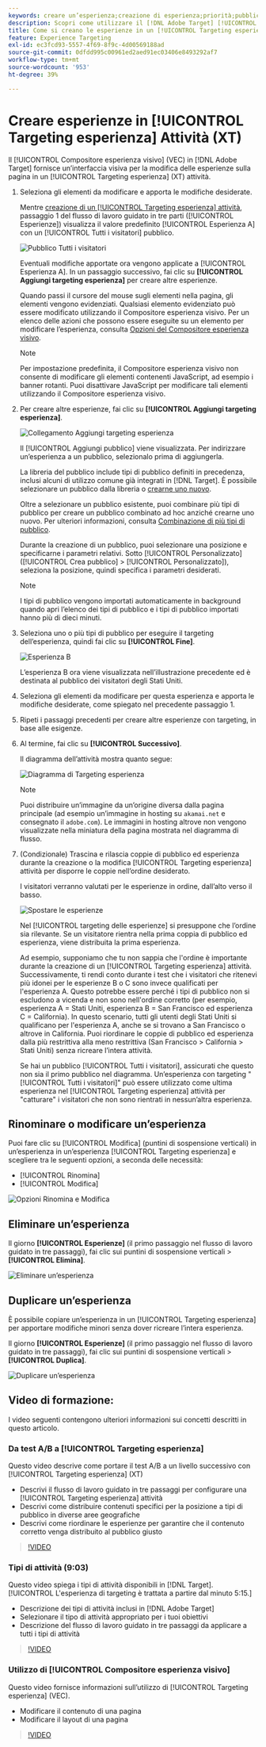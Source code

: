 ```yaml
---
keywords: creare un’esperienza;creazione di esperienza;priorità;pubblico;esperienza;compositore esperienza visivo
description: Scopri come utilizzare il [!DNL Adobe Target] [!UICONTROL Compositore esperienza visivo] (VEC) per creare e modificare le esperienze sulla pagina in un [!UICONTROL Targeting esperienza] (XT) attività.
title: Come si creano le esperienze in un [!UICONTROL Targeting esperienza] Attività?
feature: Experience Targeting
exl-id: ec3fcd93-5557-4f69-8f9c-4d00569188ad
source-git-commit: 0dfdd995c00961ed2aed91ec03406e8493292af7
workflow-type: tm+mt
source-wordcount: '953'
ht-degree: 39%

---
```


# Creare esperienze in [!UICONTROL Targeting esperienza] Attività (XT)

Il [!UICONTROL Compositore esperienza visivo] (VEC) in [!DNL Adobe Target] fornisce un’interfaccia visiva per la modifica delle esperienze sulla pagina in un [!UICONTROL Targeting esperienza] (XT) attività.

1. Seleziona gli elementi da modificare e apporta le modifiche desiderate.

   Mentre [creazione di un [!UICONTROL Targeting esperienza] attività](/help/main/c-activities/t-experience-target/t-xt-create/xt-create.md), passaggio 1 del flusso di lavoro guidato in tre parti ([!UICONTROL Esperienze]) visualizza il valore predefinito [!UICONTROL Esperienza A] con un [!UICONTROL Tutti i visitatori] pubblico.

   ![Pubblico Tutti i visitatori](/help/main/c-activities/t-experience-target/t-xt-create/assets/all-visitors.png)

   Eventuali modifiche apportate ora vengono applicate a [!UICONTROL Esperienza A]. In un passaggio successivo, fai clic su **[!UICONTROL Aggiungi targeting esperienza]** per creare altre esperienze.

   Quando passi il cursore del mouse sugli elementi nella pagina, gli elementi vengono evidenziati. Qualsiasi elemento evidenziato può essere modificato utilizzando il Compositore esperienza visivo. Per un elenco delle azioni che possono essere eseguite su un elemento per modificare l’esperienza, consulta [Opzioni del Compositore esperienza visivo](/help/main/c-experiences/c-visual-experience-composer/viztarget-options.md).

   >[!NOTE]
   >
   >Per impostazione predefinita, il Compositore esperienza visivo non consente di modificare gli elementi contenenti JavaScript, ad esempio i banner rotanti. Puoi disattivare JavaScript per modificare tali elementi utilizzando il Compositore esperienza visivo.

1. Per creare altre esperienze, fai clic su **[!UICONTROL Aggiungi targeting esperienza]**.

   ![Collegamento Aggiungi targeting esperienza](/help/main/c-activities/t-experience-target/t-xt-create/assets/add-experience-targeting.png)

   Il [!UICONTROL Aggiungi pubblico] viene visualizzata. Per indirizzare un’esperienza a un pubblico, selezionalo prima di aggiungerla.

   La libreria del pubblico include tipi di pubblico definiti in precedenza, inclusi alcuni di utilizzo comune già integrati in [!DNL Target]. È possibile selezionare un pubblico dalla libreria o [crearne uno nuovo](/help/main/c-target/c-audiences/audiences.md#concept_65BE870D290E412D8BBF557EEA67C271).

   Oltre a selezionare un pubblico esistente, puoi combinare più tipi di pubblico per creare un pubblico combinato ad hoc anziché crearne uno nuovo. Per ulteriori informazioni, consulta [Combinazione di più tipi di pubblico](/help/main/c-target/combining-multiple-audiences.md#concept_A7386F1EA4394BD2AB72399C225981E5).

   Durante la creazione di un pubblico, puoi selezionare una posizione e specificarne i parametri relativi. Sotto [!UICONTROL Personalizzato] ([!UICONTROL Crea pubblico] > [!UICONTROL Personalizzato]), seleziona la posizione, quindi specifica i parametri desiderati.

   >[!NOTE]
   >
   >I tipi di pubblico vengono importati automaticamente in background quando apri l’elenco dei tipi di pubblico e i tipi di pubblico importati hanno più di dieci minuti.

1. Seleziona uno o più tipi di pubblico per eseguire il targeting dell’esperienza, quindi fai clic su **[!UICONTROL Fine]**.

   ![Esperienza B](/help/main/c-activities/t-experience-target/t-xt-create/assets/experience-b.png)

   L’esperienza B ora viene visualizzata nell’illustrazione precedente ed è destinata al pubblico dei visitatori degli Stati Uniti.

1. Seleziona gli elementi da modificare per questa esperienza e apporta le modifiche desiderate, come spiegato nel precedente passaggio 1.

1. Ripeti i passaggi precedenti per creare altre esperienze con targeting, in base alle esigenze.

1. Al termine, fai clic su **[!UICONTROL Successivo]**.

   Il diagramma dell’attività mostra quanto segue:

   ![Diagramma di Targeting esperienza](/help/main/c-activities/t-experience-target/t-xt-create/assets/xt_diagram-new.png)

   >[!NOTE]
   >
   >Puoi distribuire un’immagine da un’origine diversa dalla pagina principale (ad esempio un’immagine in hosting su `akamai.net` e consegnato il `adobe.com`). Le immagini in hosting altrove non vengono visualizzate nella miniatura della pagina mostrata nel diagramma di flusso.

1. (Condizionale) Trascina e rilascia coppie di pubblico ed esperienza durante la creazione o la modifica [!UICONTROL Targeting esperienza] attività per disporre le coppie nell’ordine desiderato.

   I visitatori verranno valutati per le esperienze in ordine, dall’alto verso il basso.

   ![Spostare le esperienze](/help/main/c-activities/t-experience-target/t-xt-create/assets/move_experiences-new.png)

   Nel [!UICONTROL targeting delle esperienze] si presuppone che l’ordine sia rilevante. Se un visitatore rientra nella prima coppia di pubblico ed esperienza, viene distribuita la prima esperienza.

   Ad esempio, supponiamo che tu non sappia che l&#39;ordine è importante durante la creazione di un [!UICONTROL Targeting esperienza] attività. Successivamente, ti rendi conto durante i test che i visitatori che ritenevi più idonei per le esperienze B o C sono invece qualificati per l&#39;esperienza A. Questo potrebbe essere perché i tipi di pubblico non si escludono a vicenda e non sono nell&#39;ordine corretto (per esempio, esperienza A = Stati Uniti, esperienza B = San Francisco ed esperienza C = California). In questo scenario, tutti gli utenti degli Stati Uniti si qualificano per l&#39;esperienza A, anche se si trovano a San Francisco o altrove in California. Puoi riordinare le coppie di pubblico ed esperienza dalla più restrittiva alla meno restrittiva (San Francisco > California > Stati Uniti) senza ricreare l’intera attività.

   Se hai un pubblico [!UICONTROL Tutti i visitatori], assicurati che questo non sia il primo pubblico nel diagramma. Un’esperienza con targeting &quot;[!UICONTROL Tutti i visitatori]&quot; può essere utilizzato come ultima esperienza nel [!UICONTROL Targeting esperienza] attività per &quot;catturare&quot; i visitatori che non sono rientrati in nessun’altra esperienza.

## Rinominare o modificare un’esperienza

Puoi fare clic su [!UICONTROL Modifica] (puntini di sospensione verticali) in un’esperienza in un’esperienza [!UICONTROL Targeting esperienza] e scegliere tra le seguenti opzioni, a seconda delle necessità:

* [!UICONTROL Rinomina]
* [!UICONTROL Modifica]

![Opzioni Rinomina e Modifica](/help/main/c-activities/t-experience-target/t-xt-create/assets/experience_edit-new.png)

## Eliminare un’esperienza

Il giorno **[!UICONTROL Esperienze]** (il primo passaggio nel flusso di lavoro guidato in tre passaggi), fai clic sui puntini di sospensione verticali > **[!UICONTROL Elimina]**.

![Eliminare un’esperienza](/help/main/c-activities/t-experience-target/t-xt-create/assets/delete-experience.png)

## Duplicare un’esperienza

È possibile copiare un’esperienza in un [!UICONTROL Targeting esperienza] per apportare modifiche minori senza dover ricreare l’intera esperienza.

Il giorno **[!UICONTROL Esperienze]** (il primo passaggio nel flusso di lavoro guidato in tre passaggi), fai clic sui puntini di sospensione verticali > **[!UICONTROL Duplica]**.

![Duplicare un’esperienza](/help/main/c-activities/t-experience-target/t-xt-create/assets/duplicate_experience-new.png)

## Video di formazione:

I video seguenti contengono ulteriori informazioni sui concetti descritti in questo articolo.

### Da test A/B a [!UICONTROL Targeting esperienza]

Questo video descrive come portare il test A/B a un livello successivo con [!UICONTROL Targeting esperienza] (XT)

* Descrivi il flusso di lavoro guidato in tre passaggi per configurare una [!UICONTROL Targeting esperienza] attività
* Descrivi come distribuire contenuti specifici per la posizione a tipi di pubblico in diverse aree geografiche
* Descrivi come riordinare le esperienze per garantire che il contenuto corretto venga distribuito al pubblico giusto

>[!VIDEO](https://video.tv.adobe.com/v/22418/)

### Tipi di attività (9:03)

Questo video spiega i tipi di attività disponibili in [!DNL Target]. [!UICONTROL L&#39;esperienza di targeting è trattata a partire dal minuto 5:15.]

* Descrizione dei tipi di attività inclusi in [!DNL Adobe Target]
* Selezionare il tipo di attività appropriato per i tuoi obiettivi
* Descrizione del flusso di lavoro guidato in tre passaggi da applicare a tutti i tipi di attività

>[!VIDEO](https://video.tv.adobe.com/v/17386)

### Utilizzo di [!UICONTROL Compositore esperienza visivo]

Questo video fornisce informazioni sull’utilizzo di [!UICONTROL Targeting esperienza] (VEC).

* Modificare il contenuto di una pagina
* Modificare il layout di una pagina

>[!VIDEO](https://video.tv.adobe.com/v/17399)

